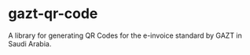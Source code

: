 # gazt-qr-code
A library for generating QR Codes for the e-invoice standard by GAZT in Saudi Arabia.
